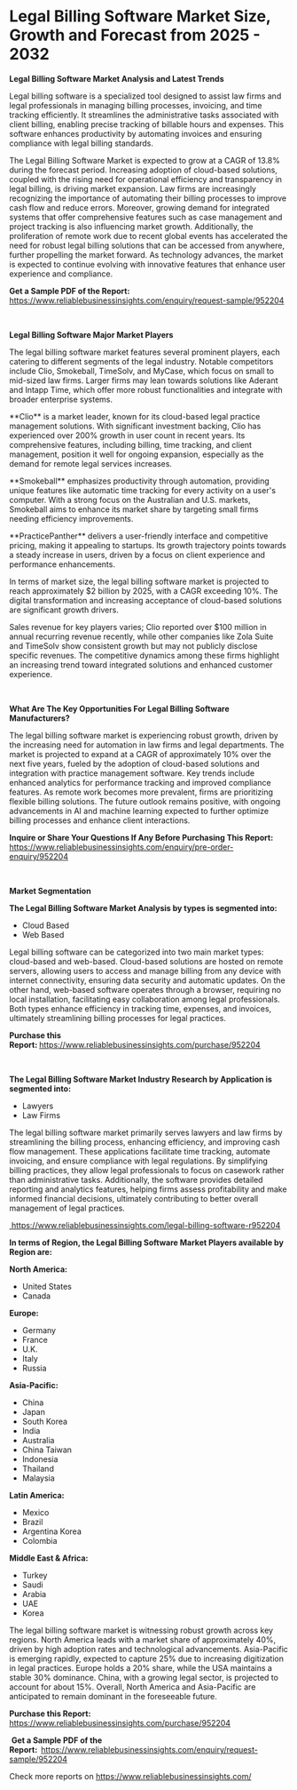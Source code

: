 <p><h1>Legal Billing Software Market Size, Growth and Forecast from 2025 - 2032</h1></p><p><strong>Legal Billing Software Market Analysis and Latest Trends</strong></p>
<p><p>Legal billing software is a specialized tool designed to assist law firms and legal professionals in managing billing processes, invoicing, and time tracking efficiently. It streamlines the administrative tasks associated with client billing, enabling precise tracking of billable hours and expenses. This software enhances productivity by automating invoices and ensuring compliance with legal billing standards.</p><p>The Legal Billing Software Market is expected to grow at a CAGR of 13.8% during the forecast period. Increasing adoption of cloud-based solutions, coupled with the rising need for operational efficiency and transparency in legal billing, is driving market expansion. Law firms are increasingly recognizing the importance of automating their billing processes to improve cash flow and reduce errors. Moreover, growing demand for integrated systems that offer comprehensive features such as case management and project tracking is also influencing market growth. Additionally, the proliferation of remote work due to recent global events has accelerated the need for robust legal billing solutions that can be accessed from anywhere, further propelling the market forward. As technology advances, the market is expected to continue evolving with innovative features that enhance user experience and compliance.</p></p>
<p><strong>Get a Sample PDF of the Report:&nbsp;</strong> <a href="https://www.reliablebusinessinsights.com/enquiry/request-sample/952204?utm_campaign=2268&utm_medium=2&utm_source=Github&utm_content=ia&utm_term=06032025&utm_id=legal-billing-software">https://www.reliablebusinessinsights.com/enquiry/request-sample/952204</a></p>
<p>&nbsp;</p>
<p><strong>Legal Billing Software Major Market Players</strong></p>
<p><p>The legal billing software market features several prominent players, each catering to different segments of the legal industry. Notable competitors include Clio, Smokeball, TimeSolv, and MyCase, which focus on small to mid-sized law firms. Larger firms may lean towards solutions like Aderant and Intapp Time, which offer more robust functionalities and integrate with broader enterprise systems.</p><p>**Clio** is a market leader, known for its cloud-based legal practice management solutions. With significant investment backing, Clio has experienced over 200% growth in user count in recent years. Its comprehensive features, including billing, time tracking, and client management, position it well for ongoing expansion, especially as the demand for remote legal services increases.</p><p>**Smokeball** emphasizes productivity through automation, providing unique features like automatic time tracking for every activity on a user's computer. With a strong focus on the Australian and U.S. markets, Smokeball aims to enhance its market share by targeting small firms needing efficiency improvements.</p><p>**PracticePanther** delivers a user-friendly interface and competitive pricing, making it appealing to startups. Its growth trajectory points towards a steady increase in users, driven by a focus on client experience and performance enhancements.</p><p>In terms of market size, the legal billing software market is projected to reach approximately $2 billion by 2025, with a CAGR exceeding 10%. The digital transformation and increasing acceptance of cloud-based solutions are significant growth drivers.</p><p>Sales revenue for key players varies; Clio reported over $100 million in annual recurring revenue recently, while other companies like Zola Suite and TimeSolv show consistent growth but may not publicly disclose specific revenues. The competitive dynamics among these firms highlight an increasing trend toward integrated solutions and enhanced customer experience.</p></p>
<p>&nbsp;</p>
<p><strong>What Are The Key Opportunities For Legal Billing Software Manufacturers?</strong></p>
<p><p>The legal billing software market is experiencing robust growth, driven by the increasing need for automation in law firms and legal departments. The market is projected to expand at a CAGR of approximately 10% over the next five years, fueled by the adoption of cloud-based solutions and integration with practice management software. Key trends include enhanced analytics for performance tracking and improved compliance features. As remote work becomes more prevalent, firms are prioritizing flexible billing solutions. The future outlook remains positive, with ongoing advancements in AI and machine learning expected to further optimize billing processes and enhance client interactions.</p></p>
<p><strong>Inquire or Share Your Questions If Any Before Purchasing This Report:</strong> <a href="https://www.reliablebusinessinsights.com/enquiry/pre-order-enquiry/952204?utm_campaign=2268&utm_medium=2&utm_source=Github&utm_content=ia&utm_term=06032025&utm_id=legal-billing-software">https://www.reliablebusinessinsights.com/enquiry/pre-order-enquiry/952204</a></p>
<p>&nbsp;</p>
<p><strong>Market Segmentation</strong></p>
<p><strong>The Legal Billing Software Market Analysis by types is segmented into:</strong></p>
<p><ul><li>Cloud Based</li><li>Web Based</li></ul></p>
<p><p>Legal billing software can be categorized into two main market types: cloud-based and web-based. Cloud-based solutions are hosted on remote servers, allowing users to access and manage billing from any device with internet connectivity, ensuring data security and automatic updates. On the other hand, web-based software operates through a browser, requiring no local installation, facilitating easy collaboration among legal professionals. Both types enhance efficiency in tracking time, expenses, and invoices, ultimately streamlining billing processes for legal practices.</p></p>
<p><strong>Purchase this Report:&nbsp;</strong><a href="https://www.reliablebusinessinsights.com/purchase/952204?utm_campaign=2268&utm_medium=2&utm_source=Github&utm_content=ia&utm_term=06032025&utm_id=legal-billing-software">https://www.reliablebusinessinsights.com/purchase/952204</a></p>
<p>&nbsp;</p>
<p><strong>The Legal Billing Software Market Industry Research by Application is segmented into:</strong></p>
<p><ul><li>Lawyers</li><li>Law Firms</li></ul></p>
<p><p>The legal billing software market primarily serves lawyers and law firms by streamlining the billing process, enhancing efficiency, and improving cash flow management. These applications facilitate time tracking, automate invoicing, and ensure compliance with legal regulations. By simplifying billing practices, they allow legal professionals to focus on casework rather than administrative tasks. Additionally, the software provides detailed reporting and analytics features, helping firms assess profitability and make informed financial decisions, ultimately contributing to better overall management of legal practices.</p></p>
<p><a href="https://www.reliablebusinessinsights.com/legal-billing-software-r952204?utm_campaign=2268&utm_medium=2&utm_source=Github&utm_content=ia&utm_term=06032025&utm_id=legal-billing-software">&nbsp;https://www.reliablebusinessinsights.com/legal-billing-software-r952204</a></p>
<p><strong>In terms of Region, the Legal Billing Software Market Players available by Region are:</strong></p>
<p>
    <p> <strong> North America: </strong>
        <ul>
            <li>United States</li>
            <li>Canada</li>
        </ul>
        </p> 
    <p> <strong> Europe: </strong>
        <ul>
            <li>Germany</li>
            <li>France</li>
            <li>U.K.</li>
            <li>Italy</li>
            <li>Russia</li>
        </ul>
        </p> 
    <p> <strong> Asia-Pacific: </strong>
        <ul>
            <li>China</li>
            <li>Japan</li>
            <li>South Korea</li>
            <li>India</li>
            <li>Australia</li>
            <li>China Taiwan</li>
            <li>Indonesia</li>
            <li>Thailand</li>
            <li>Malaysia</li>
        </ul>
        </p> 
    <p> <strong> Latin America: </strong>
        <ul>
            <li>Mexico</li>
            <li>Brazil</li>
            <li>Argentina Korea</li>
            <li>Colombia</li>
        </ul>
        </p> 
    <p> <strong> Middle East & Africa: </strong>
        <ul>
            <li>Turkey</li>
            <li>Saudi</li>
            <li>Arabia</li>
            <li>UAE</li>
            <li>Korea</li>
        </ul>
    </p>
    </p>
<p><p>The legal billing software market is witnessing robust growth across key regions. North America leads with a market share of approximately 40%, driven by high adoption rates and technological advancements. Asia-Pacific is emerging rapidly, expected to capture 25% due to increasing digitization in legal practices. Europe holds a 20% share, while the USA maintains a stable 30% dominance. China, with a growing legal sector, is projected to account for about 15%. Overall, North America and Asia-Pacific are anticipated to remain dominant in the foreseeable future.</p></p>
<p><strong>Purchase this Report: </strong><a href="https://www.reliablebusinessinsights.com/purchase/952204?utm_campaign=2268&utm_medium=2&utm_source=Github&utm_content=ia&utm_term=06032025&utm_id=legal-billing-software">https://www.reliablebusinessinsights.com/purchase/952204</a></p>
<p>&nbsp;<strong>Get a Sample PDF of the Report:&nbsp;&nbsp;</strong><a href="https://www.reliablebusinessinsights.com/enquiry/request-sample/952204?utm_campaign=2268&utm_medium=2&utm_source=Github&utm_content=ia&utm_term=06032025&utm_id=legal-billing-software">https://www.reliablebusinessinsights.com/enquiry/request-sample/952204</a></p>
<p><strong></strong></p>
<p>Check more reports on <a href="https://www.reliablebusinessinsights.com/?utm_campaign=2268&utm_medium=2&utm_source=Github&utm_content=ia&utm_term=06032025&utm_id=legal-billing-software">https://www.reliablebusinessinsights.com/</a></p>